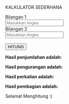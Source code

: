 KALKULATOR SEDERHANA

<section>
    <nav>
        <form method= "POST" action=""><!--memberi method-->
            Bilangan 1
            <br> 
            <input type="text" name="bil1" placeholder="Masukkan Angka"><!--untuk membuat form untuk diisi bilangan 1-->
            <br>
            Bilangan 2
            <br>
            <input type="text" name="bil2"placeholder="Masukkan Angka"><!--untuk membuat form untuk diisi bilangan 2-->
            <br>
            <br>
            <input type="submit" name="submit" value="HITUNG"><!--membuat tombol button-->
            </form>
    </nav>
 
  __Hasil penjumlahan adalah:__
  
  __Hasil pengurangan adalah:__
  
  __Hasil perkalian adalah:__
  
  __Hasil pembagian adalah:__

Selamat Menghitung :)
